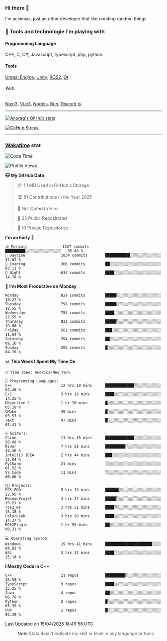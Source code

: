 ### Hi there 👋

I'm ackimixs, just an other developer that like creating random things

### 🧰 Tools and technologie i'm playing with

#### Programming Language
C++, C, C#, Javascript, typescript, php, python

#### Tools
[Unreal Engine](https://www.unrealengine.com), [Unity](https://unity.com/), [ROS2](https://ros.org/), [Qt](https://www.qt.io/)

###### Web
[Nuxt3](https://nuxt.com/), [Vue3](https://vuejs.org/), [Nodejs](https://nodejs.org), [Bun](https://bun.sh/), [Discord.js](https://discord.js.org/)

---

[![Anurag's GitHub stats](https://github-readme-stats.vercel.app/api?username=ackimixs&show_icons=true&theme=github_dark&count_private=true)](https://github.com/anuraghazra/github-readme-stats)

[![GitHub Streak](https://github-readme-streak-stats.herokuapp.com?user=Ackimixs&theme=github-dark-blue&date_format=j%20M%5B%20Y%5D&mode=weekly)](https://git.io/streak-stats)

---
 
 ### [Wakatime](https://wakatime.com/) stat

<!--START_SECTION:waka-->
![Code Time](http://img.shields.io/badge/Code%20Time-1%2C561%20hrs%206%20mins-blue)

![Profile Views](http://img.shields.io/badge/Profile%20Views-0-blue)

**🐱 My GitHub Data** 

> 📦 1.1 MB Used in GitHub's Storage 
 > 
> 🏆 81 Contributions in the Year 2025
 > 
> 🚫 Not Opted to Hire
 > 
> 📜 23 Public Repositories 
 > 
> 🔑 19 Private Repositories 
 > 
**I'm an Early 🐤** 

```text
🌞 Morning                1527 commits        █████████░░░░░░░░░░░░░░░░   35.49 % 
🌆 Daytime                1834 commits        ███████████░░░░░░░░░░░░░░   42.62 % 
🌃 Evening                306 commits         ██░░░░░░░░░░░░░░░░░░░░░░░   07.11 % 
🌙 Night                  636 commits         ████░░░░░░░░░░░░░░░░░░░░░   14.78 % 
```
📅 **I'm Most Productive on Monday** 

```text
Monday                   829 commits         █████░░░░░░░░░░░░░░░░░░░░   19.27 % 
Tuesday                  798 commits         █████░░░░░░░░░░░░░░░░░░░░   18.55 % 
Wednesday                755 commits         ████░░░░░░░░░░░░░░░░░░░░░   17.55 % 
Thursday                 821 commits         █████░░░░░░░░░░░░░░░░░░░░   19.08 % 
Friday                   501 commits         ███░░░░░░░░░░░░░░░░░░░░░░   11.64 % 
Saturday                 394 commits         ██░░░░░░░░░░░░░░░░░░░░░░░   09.16 % 
Sunday                   205 commits         █░░░░░░░░░░░░░░░░░░░░░░░░   04.76 % 
```


📊 **This Week I Spent My Time On** 

```text
🕑︎ Time Zone: America/New_York

💬 Programming Languages: 
C++                      12 hrs 10 mins      █████████████░░░░░░░░░░░░   52.48 % 
C/C                      3 hrs 18 mins       ████░░░░░░░░░░░░░░░░░░░░░   14.25 % 
Objective-C              1 hr 10 mins        █░░░░░░░░░░░░░░░░░░░░░░░░   05.10 % 
CMake                    49 mins             █░░░░░░░░░░░░░░░░░░░░░░░░   03.53 % 
Text                     47 mins             █░░░░░░░░░░░░░░░░░░░░░░░░   03.41 % 

🔥 Editors: 
CLion                    11 hrs 45 mins      █████████████░░░░░░░░░░░░   50.68 % 
Rider                    7 hrs 58 mins       █████████░░░░░░░░░░░░░░░░   34.36 % 
IntelliJ IDEA            2 hrs 44 mins       ███░░░░░░░░░░░░░░░░░░░░░░   11.84 % 
PyCharm                  21 mins             ░░░░░░░░░░░░░░░░░░░░░░░░░   01.52 % 
VS Code                  11 mins             ░░░░░░░░░░░░░░░░░░░░░░░░░   00.86 % 

🐱‍💻 Projects: 
ECS-POO                  5 hrs 19 mins       ██████░░░░░░░░░░░░░░░░░░░   22.95 % 
ReseauProjet             4 hrs 27 mins       █████░░░░░░░░░░░░░░░░░░░░   19.21 % 
ros2_ws                  3 hrs 31 mins       ████░░░░░░░░░░░░░░░░░░░░░   15.18 % 
ColorLeak                3 hrs 20 mins       ████░░░░░░░░░░░░░░░░░░░░░   14.37 % 
ROS2Plugin               1 hr 55 mins        ██░░░░░░░░░░░░░░░░░░░░░░░   08.31 % 

💻 Operating System: 
Windows                  19 hrs 41 mins      █████████████████████░░░░   84.82 % 
WSL                      3 hrs 31 mins       ████░░░░░░░░░░░░░░░░░░░░░   15.18 % 
```

**I Mostly Code in C++** 

```text
C++                      21 repos            █████████░░░░░░░░░░░░░░░░   35.59 % 
TypeScript               9 repos             ████░░░░░░░░░░░░░░░░░░░░░   15.25 % 
Java                     4 repos             ██░░░░░░░░░░░░░░░░░░░░░░░   06.78 % 
Python                   2 repos             █░░░░░░░░░░░░░░░░░░░░░░░░   03.39 % 
PHP                      2 repos             █░░░░░░░░░░░░░░░░░░░░░░░░   03.39 % 
```




 Last Updated on 15/04/2025 18:49:58 UTC
<!--END_SECTION:waka-->

> **Note**
> Stats dosn't indicate my skill or level in any language or tools
